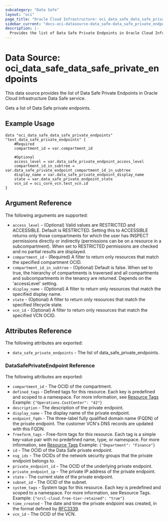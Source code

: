 ```yaml
---
subcategory: "Data Safe"
layout: "oci"
page_title: "Oracle Cloud Infrastructure: oci_data_safe_data_safe_private_endpoints"
sidebar_current: "docs-oci-datasource-data_safe-data_safe_private_endpoints"
description: |-
  Provides the list of Data Safe Private Endpoints in Oracle Cloud Infrastructure Data Safe service
---
```


# Data Source: oci_data_safe_data_safe_private_endpoints
This data source provides the list of Data Safe Private Endpoints in Oracle Cloud Infrastructure Data Safe service.

Gets a list of Data Safe private endpoints.


## Example Usage

```hcl
data "oci_data_safe_data_safe_private_endpoints" "test_data_safe_private_endpoints" {
	#Required
	compartment_id = var.compartment_id

	#Optional
	access_level = var.data_safe_private_endpoint_access_level
	compartment_id_in_subtree = var.data_safe_private_endpoint_compartment_id_in_subtree
	display_name = var.data_safe_private_endpoint_display_name
	state = var.data_safe_private_endpoint_state
	vcn_id = oci_core_vcn.test_vcn.id
}
```

## Argument Reference

The following arguments are supported:

* `access_level` - (Optional) Valid values are RESTRICTED and ACCESSIBLE. Default is RESTRICTED. Setting this to ACCESSIBLE returns only those compartments for which the user has INSPECT permissions directly or indirectly (permissions can be on a resource in a subcompartment). When set to RESTRICTED permissions are checked and no partial results are displayed. 
* `compartment_id` - (Required) A filter to return only resources that match the specified compartment OCID.
* `compartment_id_in_subtree` - (Optional) Default is false. When set to true, the hierarchy of compartments is traversed and all compartments and subcompartments in the tenancy are returned. Depends on the 'accessLevel' setting. 
* `display_name` - (Optional) A filter to return only resources that match the specified display name. 
* `state` - (Optional) A filter to return only resources that match the specified lifecycle state.
* `vcn_id` - (Optional) A filter to return only resources that match the specified VCN OCID.


## Attributes Reference

The following attributes are exported:

* `data_safe_private_endpoints` - The list of data_safe_private_endpoints.

### DataSafePrivateEndpoint Reference

The following attributes are exported:

* `compartment_id` - The OCID of the compartment.
* `defined_tags` - Defined tags for this resource. Each key is predefined and scoped to a namespace. For more information, see [Resource Tags](https://docs.cloud.oracle.com/iaas/Content/General/Concepts/resourcetags.htm)  Example: `{"Operations.CostCenter": "42"}` 
* `description` - The description of the private endpoint.
* `display_name` - The display name of the private endpoint.
* `endpoint_fqdn` - The three-label fully qualified domain name (FQDN) of the private endpoint. The customer VCN's DNS records are updated with this FQDN.
* `freeform_tags` - Free-form tags for this resource. Each tag is a simple key-value pair with no predefined name, type, or namespace. For more information, see [Resource Tags](https://docs.cloud.oracle.com/iaas/Content/General/Concepts/resourcetags.htm)  Example: `{"Department": "Finance"}` 
* `id` - The OCID of the Data Safe private endpoint.
* `nsg_ids` - The OCIDs of the network security groups that the private endpoint belongs to. 
* `private_endpoint_id` - The OCID of the underlying private endpoint.
* `private_endpoint_ip` - The private IP address of the private endpoint. 
* `state` - The current state of the private endpoint.
* `subnet_id` - The OCID of the subnet.
* `system_tags` - System tags for this resource. Each key is predefined and scoped to a namespace. For more information, see Resource Tags. Example: `{"orcl-cloud.free-tier-retained": "true"}` 
* `time_created` - The date and time the private endpoint was created, in the format defined by [RFC3339](https://tools.ietf.org/html/rfc3339).
* `vcn_id` - The OCID of the VCN.

